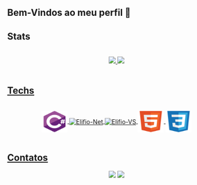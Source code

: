 ## Bem-Vindos ao meu perfil :hugs:

## Stats
</br>
<div align="center" style="display: inline_block">
  <a href="https://github.com/ElifioJr">
  <img height="160em" src="https://github-readme-stats.vercel.app/api?username=ElifioJr&show_icons=true&theme=cobalt&nclude_all_commits=true&count_private=true"/>
  <img height="160em" src="https://github-readme-stats.vercel.app/api/top-langs/?username=ElifioJr&layout=compact&langs_count=7&theme=cobalt"/> 
</div>
</br>

## Techs
<div align="center" style="display: inline_block"><br>
  <img align="center" alt="Elifio-Csharp" height="50" width="60" src="https://raw.githubusercontent.com/devicons/devicon/master/icons/csharp/csharp-original.svg">
  <img align="center" alt="Elifio-Net" height="50" width="60" src="https://cdn.jsdelivr.net/gh/devicons/devicon/icons/dot-net/dot-net-plain-wordmark.svg">
  <img align="center" alt="Elifio-VS" height="50" width="60" src="https://cdn.jsdelivr.net/gh/devicons/devicon/icons/visualstudio/visualstudio-plain.svg">
  <img align="center" alt="Elifio-HTML" height="50" width="60" src="https://raw.githubusercontent.com/devicons/devicon/master/icons/html5/html5-original.svg">
  <img align="center" alt="Elifio-CSS" height="50" width="60" src="https://raw.githubusercontent.com/devicons/devicon/master/icons/css3/css3-original.svg">
</div>
</br>

## Contatos
<div align="center">
  <a href = "mailto:elifiosilvajr@gmail.com"><img src="https://img.shields.io/badge/-Gmail-%23333?style=for-the-badge&logo=gmail&logoColor=white" target="_blank"></a>
  <a href="https://www.linkedin.com/in/es-junior/" target="_blank"><img src="https://img.shields.io/badge/-LinkedIn-%230077B5?style=for-the-badge&logo=linkedin&logoColor=white" target="_blank"></a>   
</div>
<br>

